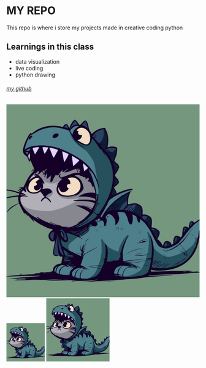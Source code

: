 # MY REPO
This repo is where i store my projects made in creative coding python
## Learnings in this class
- data visualization
- live coding
- python drawing

<!-- link -->

###### [my github](https://github.com/aadya-26?tab=repositories)

<!-- dinacat spam -->
![dinacat](image-2.png)
<img src="image-2.png" width="100" >
<img src="image-2.png" width="165" >